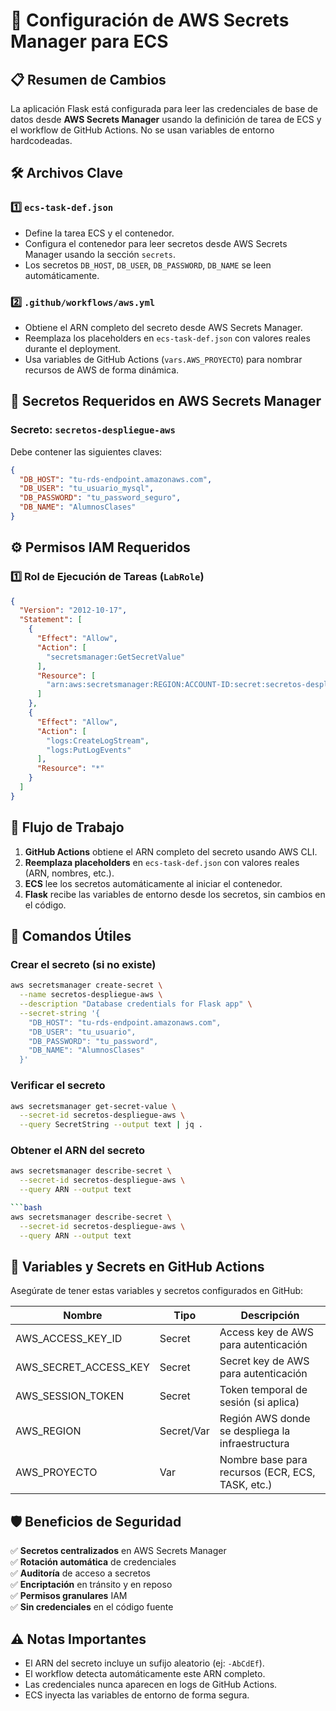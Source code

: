 # 🔐 Configuración de AWS Secrets Manager para ECS

## 📋 Resumen de Cambios

La aplicación Flask está configurada para leer las credenciales de base de datos desde **AWS Secrets Manager** usando la definición de tarea de ECS y el workflow de GitHub Actions. No se usan variables de entorno hardcodeadas.

## 🛠️ Archivos Clave

### 1️⃣ `ecs-task-def.json`

- Define la tarea ECS y el contenedor.
- Configura el contenedor para leer secretos desde AWS Secrets Manager usando la sección `secrets`.
- Los secretos `DB_HOST`, `DB_USER`, `DB_PASSWORD`, `DB_NAME` se leen automáticamente.

### 2️⃣ `.github/workflows/aws.yml`

- Obtiene el ARN completo del secreto desde AWS Secrets Manager.
- Reemplaza los placeholders en `ecs-task-def.json` con valores reales durante el deployment.
- Usa variables de GitHub Actions (`vars.AWS_PROYECTO`) para nombrar recursos de AWS de forma dinámica.

## 🔑 Secretos Requeridos en AWS Secrets Manager

### Secreto: `secretos-despliegue-aws`

Debe contener las siguientes claves:

```json
{
  "DB_HOST": "tu-rds-endpoint.amazonaws.com",
  "DB_USER": "tu_usuario_mysql",
  "DB_PASSWORD": "tu_password_seguro",
  "DB_NAME": "AlumnosClases"
}
```

## ⚙️ Permisos IAM Requeridos

### 1️⃣ Rol de Ejecución de Tareas (`LabRole`)

```json
{
  "Version": "2012-10-17",
  "Statement": [
    {
      "Effect": "Allow",
      "Action": [
        "secretsmanager:GetSecretValue"
      ],
      "Resource": [
        "arn:aws:secretsmanager:REGION:ACCOUNT-ID:secret:secretos-despliegue-aws-*"
      ]
    },
    {
      "Effect": "Allow",
      "Action": [
        "logs:CreateLogStream",
        "logs:PutLogEvents"
      ],
      "Resource": "*"
    }
  ]
}
```

## 🚀 Flujo de Trabajo

1. **GitHub Actions** obtiene el ARN completo del secreto usando AWS CLI.
2. **Reemplaza placeholders** en `ecs-task-def.json` con valores reales (ARN, nombres, etc.).
3. **ECS** lee los secretos automáticamente al iniciar el contenedor.
4. **Flask** recibe las variables de entorno desde los secretos, sin cambios en el código.

## 🔧 Comandos Útiles

### Crear el secreto (si no existe)

```bash
aws secretsmanager create-secret \
  --name secretos-despliegue-aws \
  --description "Database credentials for Flask app" \
  --secret-string '{
    "DB_HOST": "tu-rds-endpoint.amazonaws.com",
    "DB_USER": "tu_usuario",
    "DB_PASSWORD": "tu_password",
    "DB_NAME": "AlumnosClases"
  }'
```

### Verificar el secreto

```bash
aws secretsmanager get-secret-value \
  --secret-id secretos-despliegue-aws \
  --query SecretString --output text | jq .
```

### Obtener el ARN del secreto

```bash
aws secretsmanager describe-secret \
  --secret-id secretos-despliegue-aws \
  --query ARN --output text

```bash
aws secretsmanager describe-secret \
  --secret-id secretos-despliegue-aws \
  --query ARN --output text
```

## 📝 Variables y Secrets en GitHub Actions

Asegúrate de tener estas variables y secretos configurados en GitHub:

| Nombre                | Tipo    | Descripción                                      |
|-----------------------|---------|--------------------------------------------------|
| AWS_ACCESS_KEY_ID     | Secret  | Access key de AWS para autenticación              |
| AWS_SECRET_ACCESS_KEY | Secret  | Secret key de AWS para autenticación              |
| AWS_SESSION_TOKEN     | Secret  | Token temporal de sesión (si aplica)              |
| AWS_REGION            | Secret/Var | Región AWS donde se despliega la infraestructura |
| AWS_PROYECTO          | Var     | Nombre base para recursos (ECR, ECS, TASK, etc.)        |

## 🛡️ Beneficios de Seguridad

✅ **Secretos centralizados** en AWS Secrets Manager  
✅ **Rotación automática** de credenciales  
✅ **Auditoría** de acceso a secretos  
✅ **Encriptación** en tránsito y en reposo  
✅ **Permisos granulares** IAM  
✅ **Sin credenciales** en el código fuente  

## ⚠️ Notas Importantes

- El ARN del secreto incluye un sufijo aleatorio (ej: `-AbCdEf`).
- El workflow detecta automáticamente este ARN completo.
- Las credenciales nunca aparecen en logs de GitHub Actions.
- ECS inyecta las variables de entorno de forma segura.
